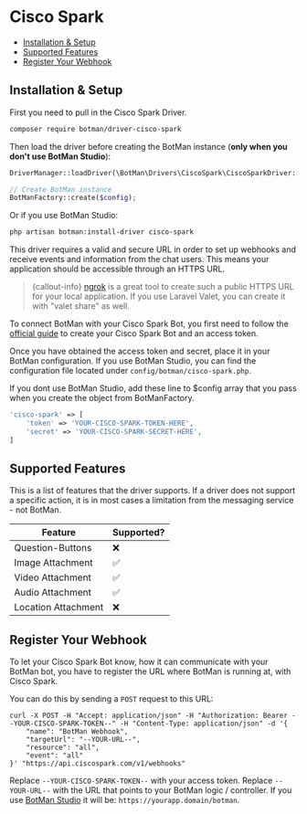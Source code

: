 # Cisco Spark

- [Installation & Setup](#installation-setup)
- [Supported Features](#supported-features)
- [Register Your Webhook](#register-webhook)

<a id="installation-setup"></a>
## Installation & Setup

First you need to pull in the Cisco Spark Driver.

```sh
composer require botman/driver-cisco-spark
```

Then load the driver before creating the BotMan instance (**only when you don't use BotMan Studio**):

```php
DriverManager::loadDriver(\BotMan\Drivers\CiscoSpark\CiscoSparkDriver::class);

// Create BotMan instance
BotManFactory::create($config);
```

Or if you use BotMan Studio:

```sh
php artisan botman:install-driver cisco-spark
```

This driver requires a valid and secure URL in order to set up webhooks and receive events and information from the chat users. This means your application should be accessible through an HTTPS URL.

> {callout-info} [ngrok](https://ngrok.com/) is a great tool to create such a public HTTPS URL for your local application. If you use Laravel Valet, you can create it with "valet share" as well.


To connect BotMan with your Cisco Spark Bot, you first need to follow the [official guide](https://developer.ciscospark.com/bots.html) to create your Cisco Spark Bot and an access token.

Once you have obtained the access token and secret, place it in your BotMan configuration. If you use BotMan Studio, you can find the configuration file located under `config/botman/cisco-spark.php`.

If you dont use BotMan Studio, add these line to $config array that you pass when you create the object from BotManFactory.

```php
'cisco-spark' => [
    'token' => 'YOUR-CISCO-SPARK-TOKEN-HERE',
    'secret' => 'YOUR-CISCO-SPARK-SECRET-HERE',
]
```


<a id="supported-features"></a>
## Supported Features
This is a list of features that the driver supports.
If a driver does not support a specific action, it is in most cases a limitation from the messaging service - not BotMan.

<table class="table">
<thead>
    <tr>
        <th>Feature</th>
        <th>Supported?</th>
    </tr>
</thead>
<tbody>
    <tr>
        <td>Question-Buttons</td>
        <td>❌</td>
    </tr>
    <tr>
        <td>Image Attachment</td>
        <td>✅</td>
    </tr>
    <tr>
        <td>Video Attachment</td>
        <td>✅</td>
    </tr>
    <tr>
        <td>Audio Attachment</td>
        <td>✅</td>
    </tr>
    <tr>
        <td>Location Attachment</td>
        <td>❌</td>
    </tr>
</tbody>
</table>

<a id="register-webhook"></a>
## Register Your Webhook

To let your Cisco Spark Bot know, how it can communicate with your BotMan bot, you have to register the URL where BotMan is running at,
with Cisco Spark.

You can do this by sending a `POST` request to this URL:

```url
curl -X POST -H "Accept: application/json" -H "Authorization: Bearer --YOUR-CISCO-SPARK-TOKEN--" -H "Content-Type: application/json" -d '{
    "name": "BotMan Webhook",
    "targetUrl": "--YOUR-URL--",
    "resource": "all",
    "event": "all"
}' "https://api.ciscospark.com/v1/webhooks"
```

Replace `--YOUR-CISCO-SPARK-TOKEN--` with your access token. Replace `--YOUR-URL--` with the URL that points to your BotMan logic / controller.
If you use [BotMan Studio](/__version__/botman-studio) it will be:
`https://yourapp.domain/botman`.